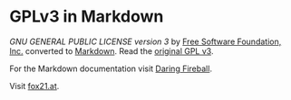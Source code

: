 # GPLv3 in Markdown
*GNU GENERAL PUBLIC LICENSE version 3* by [Free Software Foundation, Inc.](http://fsf.org/) converted to [Markdown][md]. Read the [original GPL v3](http://www.gnu.org/licenses/).

For the Markdown documentation visit [Daring Fireball][md].

Visit [fox21.at](http://fox21.at).

[md]: http://daringfireball.net/projects/markdown/ "Markdown"
